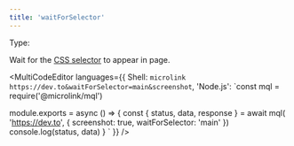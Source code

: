 ```yaml
---
title: 'waitForSelector'
--- 
```


Type: <TypeContainer><Type children='<string>'/></TypeContainer><br/>

Wait for the [CSS selector](https://developer.mozilla.org/en-US/docs/Web/CSS/CSS_Selectors) to appear in page. 

<MultiCodeEditor languages={{
  Shell: `microlink https://dev.to&waitForSelector=main&screenshot`,
  'Node.js': `const mql = require('@microlink/mql')
 
module.exports = async () => {
  const { status, data, response } = await mql(
    'https://dev.to', { 
      screenshot: true,
      waitForSelector: 'main'
  })
  console.log(status, data)
}
  `
  }} 
/>
